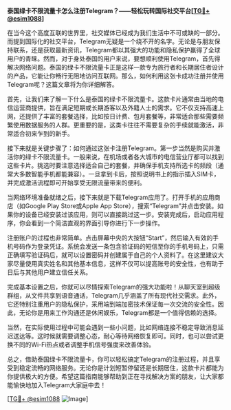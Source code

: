 **泰国绿卡不限流量卡怎么注册Telegram？——轻松玩转国际社交平台[[TG💪+ @esim1088](https://t.me/s/esim1088)]**

在当今这个高度互联的世界里，社交媒体已经成为我们生活中不可或缺的一部分。而提到国际化的社交平台，Telegram无疑是一个绕不开的名字。无论是与朋友保持联系，还是获取最新资讯，Telegram都以其强大的功能和隐私保护赢得了全球用户的青睐。然而，对于身处泰国的用户来说，要想顺利使用Telegram，首先得解决网络问题。泰国的绿卡不限流量卡正是这样一款专为旅行者和长期居住者设计的产品，它能让你畅行无阻地访问互联网。那么，如何利用这张卡成功注册并使用Telegram呢？这篇文章将为你详细解答。

首先，让我们来了解一下什么是泰国的绿卡不限流量卡。这款卡片通常由当地的电信运营商提供，旨在满足短期或长期游客以及外籍人士的需求。它不仅支持高速上网，还提供了丰富的套餐选择，比如按日计费、包月套餐等，非常适合那些需要频繁使用数据服务的人群。更重要的是，这类卡往往不需要复杂的手续就能激活，非常适合初来乍到的新手。

接下来就是关键步骤了：如何通过这张卡注册Telegram。第一步当然是购买并激活你的绿卡不限流量卡。一般来说，在机场或者各大城市的电信营业厅都可以找到这些卡片。挑选时要注意选择适合自己的套餐，并确保手机支持所选卡的频段（通常大多数智能手机都能兼容）。一旦拿到卡后，按照说明书上的指示插入SIM卡，并完成激活流程即可开始享受无限流量带来的便利。

当网络环境准备就绪之后，接下来就是下载Telegram应用了。打开手机的应用商店（如Google Play Store或Apple App Store），搜索“Telegram”并点击安装。如果你的设备已经安装过该应用，则可以直接跳过这一步。安装完成后，启动应用程序，你会看到一个简洁直观的界面引导你进行下一步操作。

注册账户的过程也非常简单。点击屏幕中央的大按钮“Start”，然后输入有效的手机号码作为登录凭证。系统会发送一条包含验证码的短信至你的手机号码上，只需正确填写验证码后，就可以设置密码并创建属于自己的个人资料了。在这里建议大家尽量使用真实姓名和其他基本信息，这样不仅可以提高账号的安全性，也有助于日后与其他用户建立信任关系。

完成基本设置之后，你就可以尽情探索Telegram的强大功能啦！从聊天室到超级群组，从文件共享到语音通话，Telegram几乎涵盖了所有现代社交需求。此外，它还特别注重用户的隐私保护，采用端到端加密技术保证每一次交流的安全性。因此，无论你是用来工作沟通还是休闲娱乐，Telegram都是一个值得信赖的选择。

当然，在实际使用过程中可能会遇到一些小问题，比如网络连接不稳定导致消息延迟送达等。这时候就需要调整心态，耐心等待网络恢复即可。同时，也可以尝试更换不同的Wi-Fi热点或者调整手机信号强度来改善体验。

总之，借助泰国绿卡不限流量卡，你可以轻松搞定Telegram的注册过程，并且享受到稳定流畅的网络服务。无论你是计划短暂停留还是长期居住，这款卡片都能为你提供极大的方便。希望这篇指南能够帮助到正在寻找解决方案的朋友，让大家都能愉快地加入Telegram大家庭中去！

[[TG💪+ @esim1088](https://t.me/s/esim1088) ![Image](https://i.postimg.cc/4NQfJmqS/Snipaste-2025-05-13-00-14-12.png)]